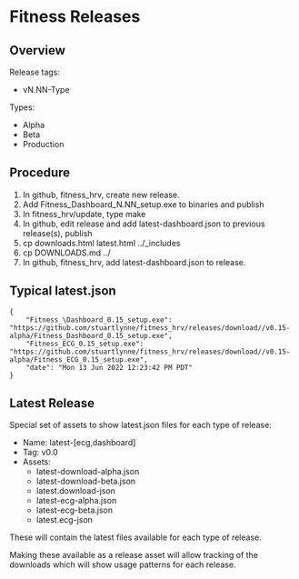 # Fitness Releases
    
## Overview
    
Release tags:

- vN.NN-Type

Types:

- Alpha 
- Beta
- Production


## Procedure

1. In github, fitness\_hrv, create new release.
2. Add Fitness\_Dashboard\_N.NN\_setup.exe to binaries and publish
3. In fitness\_hrv/update, type make
4. In github, edit release and add latest-dashboard.json to previous release(s), publish
5. cp downloads.html latest.html ../_includes
6. cp DOWNLOADS.md ../
7. In github, fitness\_hrv, add latest-dashboard.json to release.


## Typical latest.json
```
{
    "Fitness_\Dashboard_0.15_setup.exe": "https://github.com/stuartlynne/fitness_hrv/releases/download//v0.15-alpha/Fitness_Dashboard_0.15_setup.exe",
    "Fitness_ECG_0.15_setup.exe": "https://github.com/stuartlynne/fitness_hrv/releases/download//v0.15-alpha/Fitness_ECG_0.15_setup.exe",
    "date": "Mon 13 Jun 2022 12:23:42 PM PDT"
} 
```


## Latest Release

Special set of assets to show latest.json files for each type of release:

- Name: latest-[ecg,dashboard]
- Tag: v0.0
- Assets:
    - latest-download-alpha.json
    - latest-download-beta.json
    - latest.download-json
    - latest-ecg-alpha.json
    - latest-ecg-beta.json
    - latest.ecg-json
    
These will contain the latest files available for each type of release.

Making these available as a release asset will allow tracking of the downloads which will show
usage patterns for each release.
